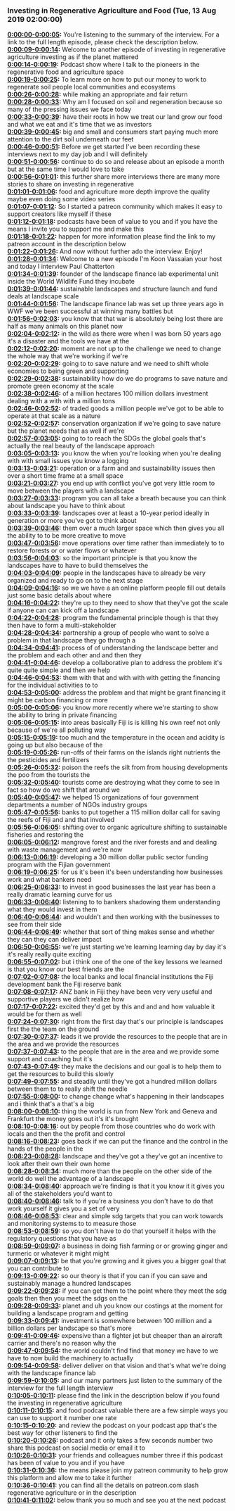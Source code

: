 ### Investing in Regenerative Agriculture and Food  (Tue, 13 Aug 2019 02:00:00)
**[0:00:00-0:00:05](https://investinginregenerativeagriculture.com/2019/06/20/paul-chatterton/#t=0:00:00):**  You're listening to the summary of the interview. For a link to the full length episode, please check the description below.  
**[0:00:09-0:00:14](https://investinginregenerativeagriculture.com/2019/06/20/paul-chatterton/#t=0:00:09):**  Welcome to another episode of investing in regenerative agriculture investing as if the planet mattered  
**[0:00:14-0:00:19](https://investinginregenerativeagriculture.com/2019/06/20/paul-chatterton/#t=0:00:14):**  Podcast show where I talk to the pioneers in the regenerative food and agriculture space  
**[0:00:19-0:00:25](https://investinginregenerativeagriculture.com/2019/06/20/paul-chatterton/#t=0:00:19):**  To learn more on how to put our money to work to regenerate soil people local communities and ecosystems  
**[0:00:26-0:00:28](https://investinginregenerativeagriculture.com/2019/06/20/paul-chatterton/#t=0:00:26):**  while making an appropriate and fair return  
**[0:00:28-0:00:33](https://investinginregenerativeagriculture.com/2019/06/20/paul-chatterton/#t=0:00:28):**  Why am I focused on soil and regeneration because so many of the pressing issues we face today  
**[0:00:33-0:00:39](https://investinginregenerativeagriculture.com/2019/06/20/paul-chatterton/#t=0:00:33):**  have their roots in how we treat our land grow our food and what we eat and it's time that we as investors  
**[0:00:39-0:00:45](https://investinginregenerativeagriculture.com/2019/06/20/paul-chatterton/#t=0:00:39):**  big and small and consumers start paying much more attention to the dirt soil underneath our feet  
**[0:00:46-0:00:51](https://investinginregenerativeagriculture.com/2019/06/20/paul-chatterton/#t=0:00:46):**  Before we get started I've been recording these interviews next to my day job and I will definitely  
**[0:00:51-0:00:56](https://investinginregenerativeagriculture.com/2019/06/20/paul-chatterton/#t=0:00:51):**  continue to do so and release about an episode a month but at the same time I would love to take  
**[0:00:56-0:01:01](https://investinginregenerativeagriculture.com/2019/06/20/paul-chatterton/#t=0:00:56):**  this further share more interviews there are many more stories to share on investing in regenerative  
**[0:01:01-0:01:06](https://investinginregenerativeagriculture.com/2019/06/20/paul-chatterton/#t=0:01:01):**  food and agriculture more depth improve the quality maybe even doing some video series  
**[0:01:07-0:01:12](https://investinginregenerativeagriculture.com/2019/06/20/paul-chatterton/#t=0:01:07):**  So I started a patreon community which makes it easy to support creators like myself if these  
**[0:01:12-0:01:18](https://investinginregenerativeagriculture.com/2019/06/20/paul-chatterton/#t=0:01:12):**  podcasts have been of value to you and if you have the means I invite you to support me and make this  
**[0:01:18-0:01:22](https://investinginregenerativeagriculture.com/2019/06/20/paul-chatterton/#t=0:01:18):**  happen for more information please find the link to my patreon account in the description below  
**[0:01:22-0:01:26](https://investinginregenerativeagriculture.com/2019/06/20/paul-chatterton/#t=0:01:22):**  And now without further ado the interview. Enjoy!  
**[0:01:28-0:01:34](https://investinginregenerativeagriculture.com/2019/06/20/paul-chatterton/#t=0:01:28):**  Welcome to a new episode I'm Koon Vassaian your host and today I interview Paul Chatterton  
**[0:01:34-0:01:39](https://investinginregenerativeagriculture.com/2019/06/20/paul-chatterton/#t=0:01:34):**  founder of the landscape finance lab experimental unit inside the World Wildlife Fund they incubate  
**[0:01:39-0:01:44](https://investinginregenerativeagriculture.com/2019/06/20/paul-chatterton/#t=0:01:39):**  sustainable landscapes and structure launch and fund deals at landscape scale  
**[0:01:44-0:01:56](https://investinginregenerativeagriculture.com/2019/06/20/paul-chatterton/#t=0:01:44):**  The landscape finance lab was set up three years ago in WWF we've been successful at winning many battles but  
**[0:01:56-0:02:03](https://investinginregenerativeagriculture.com/2019/06/20/paul-chatterton/#t=0:01:56):**  you know that that war is absolutely being lost there are half as many animals on this planet now  
**[0:02:04-0:02:12](https://investinginregenerativeagriculture.com/2019/06/20/paul-chatterton/#t=0:02:04):**  in the wild as there were when I was born 50 years ago it's a disaster and the tools we have at the  
**[0:02:12-0:02:20](https://investinginregenerativeagriculture.com/2019/06/20/paul-chatterton/#t=0:02:12):**  moment are not up to the challenge we need to change the whole way that we're working if we're  
**[0:02:20-0:02:29](https://investinginregenerativeagriculture.com/2019/06/20/paul-chatterton/#t=0:02:20):**  going to to save nature and we need to shift whole economies to being green and supporting  
**[0:02:29-0:02:38](https://investinginregenerativeagriculture.com/2019/06/20/paul-chatterton/#t=0:02:29):**  sustainability how do we do programs to save nature and promote green economy at the scale  
**[0:02:38-0:02:46](https://investinginregenerativeagriculture.com/2019/06/20/paul-chatterton/#t=0:02:38):**  of a million hectares 100 million dollars investment dealing with a with with a million tons  
**[0:02:46-0:02:52](https://investinginregenerativeagriculture.com/2019/06/20/paul-chatterton/#t=0:02:46):**  of traded goods a million people we've got to be able to operate at that scale as a nature  
**[0:02:52-0:02:57](https://investinginregenerativeagriculture.com/2019/06/20/paul-chatterton/#t=0:02:52):**  conservation organization if we're going to save nature but the planet needs that as well if we're  
**[0:02:57-0:03:05](https://investinginregenerativeagriculture.com/2019/06/20/paul-chatterton/#t=0:02:57):**  going to to reach the SDGs the global goals that's actually the real beauty of the landscape approach  
**[0:03:05-0:03:13](https://investinginregenerativeagriculture.com/2019/06/20/paul-chatterton/#t=0:03:05):**  you know the when you're looking when you're dealing with with small issues you know a logging  
**[0:03:13-0:03:21](https://investinginregenerativeagriculture.com/2019/06/20/paul-chatterton/#t=0:03:13):**  operation or a farm and and sustainability issues then over a short time frame at a small space  
**[0:03:21-0:03:27](https://investinginregenerativeagriculture.com/2019/06/20/paul-chatterton/#t=0:03:21):**  you end up with conflict you've got very little room to move between the players with a landscape  
**[0:03:27-0:03:33](https://investinginregenerativeagriculture.com/2019/06/20/paul-chatterton/#t=0:03:27):**  program you can all take a breath because you can think about landscape you have to think about  
**[0:03:33-0:03:39](https://investinginregenerativeagriculture.com/2019/06/20/paul-chatterton/#t=0:03:33):**  landscapes over at least a 10-year period ideally in generation or more you've got to think about  
**[0:03:39-0:03:46](https://investinginregenerativeagriculture.com/2019/06/20/paul-chatterton/#t=0:03:39):**  them over a much larger space which then gives you all the ability to to be more creative to move  
**[0:03:47-0:03:56](https://investinginregenerativeagriculture.com/2019/06/20/paul-chatterton/#t=0:03:47):**  move operations over time rather than immediately to to restore forests or or water flows or whatever  
**[0:03:56-0:04:03](https://investinginregenerativeagriculture.com/2019/06/20/paul-chatterton/#t=0:03:56):**  so the important principle is that you know the landscapes have to have to build themselves the  
**[0:04:03-0:04:09](https://investinginregenerativeagriculture.com/2019/06/20/paul-chatterton/#t=0:04:03):**  people in the landscapes have to already be very organized and ready to go on to the next stage  
**[0:04:09-0:04:16](https://investinginregenerativeagriculture.com/2019/06/20/paul-chatterton/#t=0:04:09):**  so we we have a an online platform people fill out details just some basic details about where  
**[0:04:16-0:04:22](https://investinginregenerativeagriculture.com/2019/06/20/paul-chatterton/#t=0:04:16):**  they're up to they need to show that they've got the scale if anyone can can kick off a landscape  
**[0:04:22-0:04:28](https://investinginregenerativeagriculture.com/2019/06/20/paul-chatterton/#t=0:04:22):**  program the fundamental principle though is that they then have to form a multi-stakeholder  
**[0:04:28-0:04:34](https://investinginregenerativeagriculture.com/2019/06/20/paul-chatterton/#t=0:04:28):**  partnership a group of people who want to solve a problem in that landscape they go through a  
**[0:04:34-0:04:41](https://investinginregenerativeagriculture.com/2019/06/20/paul-chatterton/#t=0:04:34):**  process of of understanding the landscape better and the problem and each other and and then they  
**[0:04:41-0:04:46](https://investinginregenerativeagriculture.com/2019/06/20/paul-chatterton/#t=0:04:41):**  develop a collaborative plan to address the problem it's quite quite simple and then we help  
**[0:04:46-0:04:53](https://investinginregenerativeagriculture.com/2019/06/20/paul-chatterton/#t=0:04:46):**  them with that and with with with getting the financing for the individual activities to to  
**[0:04:53-0:05:00](https://investinginregenerativeagriculture.com/2019/06/20/paul-chatterton/#t=0:04:53):**  address the problem and that might be grant financing it might be carbon financing or more  
**[0:05:00-0:05:06](https://investinginregenerativeagriculture.com/2019/06/20/paul-chatterton/#t=0:05:00):**  you know more recently where we're starting to show the ability to bring in private financing  
**[0:05:06-0:05:15](https://investinginregenerativeagriculture.com/2019/06/20/paul-chatterton/#t=0:05:06):**  into areas basically Fiji is is killing his own reef not only because of we're all polluting way  
**[0:05:15-0:05:19](https://investinginregenerativeagriculture.com/2019/06/20/paul-chatterton/#t=0:05:15):**  too much and the temperature in the ocean and acidity is going up but also because of the  
**[0:05:19-0:05:26](https://investinginregenerativeagriculture.com/2019/06/20/paul-chatterton/#t=0:05:19):**  run-offs of their farms on the islands right nutrients the the pesticides and fertilizers  
**[0:05:26-0:05:32](https://investinginregenerativeagriculture.com/2019/06/20/paul-chatterton/#t=0:05:26):**  poison the reefs the silt from from housing developments the poo from the tourists the  
**[0:05:32-0:05:40](https://investinginregenerativeagriculture.com/2019/06/20/paul-chatterton/#t=0:05:32):**  tourists come are destroying what they come to see in fact so how do we shift that around we  
**[0:05:40-0:05:47](https://investinginregenerativeagriculture.com/2019/06/20/paul-chatterton/#t=0:05:40):**  we helped 15 organizations of four government departments a number of NGOs industry groups  
**[0:05:47-0:05:56](https://investinginregenerativeagriculture.com/2019/06/20/paul-chatterton/#t=0:05:47):**  banks to put together a 115 million dollar call for saving the reefs of Fiji and and that involved  
**[0:05:56-0:06:05](https://investinginregenerativeagriculture.com/2019/06/20/paul-chatterton/#t=0:05:56):**  shifting over to organic agriculture shifting to sustainable fisheries and restoring the  
**[0:06:05-0:06:12](https://investinginregenerativeagriculture.com/2019/06/20/paul-chatterton/#t=0:06:05):**  mangrove forest and the river forests and and dealing with waste management and we're now  
**[0:06:13-0:06:19](https://investinginregenerativeagriculture.com/2019/06/20/paul-chatterton/#t=0:06:13):**  developing a 30 million dollar public sector funding program with the Fijian government  
**[0:06:19-0:06:25](https://investinginregenerativeagriculture.com/2019/06/20/paul-chatterton/#t=0:06:19):**  for us it's been it's been understanding how businesses work and what bankers need  
**[0:06:25-0:06:33](https://investinginregenerativeagriculture.com/2019/06/20/paul-chatterton/#t=0:06:25):**  to invest in good businesses the last year has been a really dramatic learning curve for us  
**[0:06:33-0:06:40](https://investinginregenerativeagriculture.com/2019/06/20/paul-chatterton/#t=0:06:33):**  listening to to bankers shadowing them understanding what they would invest in them  
**[0:06:40-0:06:44](https://investinginregenerativeagriculture.com/2019/06/20/paul-chatterton/#t=0:06:40):**  and wouldn't and then working with the businesses to see from their side  
**[0:06:44-0:06:49](https://investinginregenerativeagriculture.com/2019/06/20/paul-chatterton/#t=0:06:44):**  whether that sort of thing makes sense and whether they can they can deliver impact  
**[0:06:50-0:06:55](https://investinginregenerativeagriculture.com/2019/06/20/paul-chatterton/#t=0:06:50):**  we're just starting we're learning learning day by day it's it's really really quite exciting  
**[0:06:55-0:07:02](https://investinginregenerativeagriculture.com/2019/06/20/paul-chatterton/#t=0:06:55):**  but i think one of the one of the key lessons we learned is that you know our best friends are the  
**[0:07:02-0:07:08](https://investinginregenerativeagriculture.com/2019/06/20/paul-chatterton/#t=0:07:02):**  the local banks and local financial institutions the Fiji development bank the Fiji reserve bank  
**[0:07:08-0:07:17](https://investinginregenerativeagriculture.com/2019/06/20/paul-chatterton/#t=0:07:08):**  ANZ bank in Fiji they have been very very useful and supportive players we didn't realize how  
**[0:07:17-0:07:22](https://investinginregenerativeagriculture.com/2019/06/20/paul-chatterton/#t=0:07:17):**  excited they'd get by this and and and how valuable it would be for them as well  
**[0:07:24-0:07:30](https://investinginregenerativeagriculture.com/2019/06/20/paul-chatterton/#t=0:07:24):**  right from the first day that's our principle is landscapes first the the team on the ground  
**[0:07:30-0:07:37](https://investinginregenerativeagriculture.com/2019/06/20/paul-chatterton/#t=0:07:30):**  leads it we provide the resources to the people that are in the area and we provide the resources  
**[0:07:37-0:07:43](https://investinginregenerativeagriculture.com/2019/06/20/paul-chatterton/#t=0:07:37):**  to the people that are in the area and we provide some support and coaching but it's  
**[0:07:43-0:07:49](https://investinginregenerativeagriculture.com/2019/06/20/paul-chatterton/#t=0:07:43):**  they make the decisions and our goal is to help them to get the resources to build this slowly  
**[0:07:49-0:07:55](https://investinginregenerativeagriculture.com/2019/06/20/paul-chatterton/#t=0:07:49):**  and steadily until they've got a hundred million dollars between them to to really shift the needle  
**[0:07:55-0:08:00](https://investinginregenerativeagriculture.com/2019/06/20/paul-chatterton/#t=0:07:55):**  to change change what's happening in their landscapes and i think that's a that's a big  
**[0:08:00-0:08:10](https://investinginregenerativeagriculture.com/2019/06/20/paul-chatterton/#t=0:08:00):**  thing the world is run from New York and Geneva and Frankfurt the money goes out it's it's brought  
**[0:08:10-0:08:16](https://investinginregenerativeagriculture.com/2019/06/20/paul-chatterton/#t=0:08:10):**  out by people from those countries who do work with locals and then the the profit and control  
**[0:08:16-0:08:23](https://investinginregenerativeagriculture.com/2019/06/20/paul-chatterton/#t=0:08:16):**  goes back if we can put the finance and the control in the hands of the people in the  
**[0:08:23-0:08:28](https://investinginregenerativeagriculture.com/2019/06/20/paul-chatterton/#t=0:08:23):**  landscape and they've got a they've got an incentive to look after their own their own home  
**[0:08:28-0:08:34](https://investinginregenerativeagriculture.com/2019/06/20/paul-chatterton/#t=0:08:28):**  much more than the people on the other side of the world do well the advantage of a landscape  
**[0:08:34-0:08:40](https://investinginregenerativeagriculture.com/2019/06/20/paul-chatterton/#t=0:08:34):**  approach we're finding is that it you know it it gives you all of the stakeholders you'd want to  
**[0:08:40-0:08:46](https://investinginregenerativeagriculture.com/2019/06/20/paul-chatterton/#t=0:08:40):**  talk to if you're a business you don't have to do that work yourself it gives you a set of very  
**[0:08:46-0:08:53](https://investinginregenerativeagriculture.com/2019/06/20/paul-chatterton/#t=0:08:46):**  clear and simple sdg targets that you can work towards and monitoring systems to to measure those  
**[0:08:53-0:08:59](https://investinginregenerativeagriculture.com/2019/06/20/paul-chatterton/#t=0:08:53):**  so you don't have to do that yourself it helps with the regulatory questions that you have as  
**[0:08:59-0:09:07](https://investinginregenerativeagriculture.com/2019/06/20/paul-chatterton/#t=0:08:59):**  a business in doing fish farming or or growing ginger and turmeric or whatever it might might  
**[0:09:07-0:09:13](https://investinginregenerativeagriculture.com/2019/06/20/paul-chatterton/#t=0:09:07):**  be that you're growing and it gives you a bigger goal that you can contribute to  
**[0:09:13-0:09:22](https://investinginregenerativeagriculture.com/2019/06/20/paul-chatterton/#t=0:09:13):**  so our theory is that if you can if you can save and sustainably manage a hundred landscapes  
**[0:09:22-0:09:28](https://investinginregenerativeagriculture.com/2019/06/20/paul-chatterton/#t=0:09:22):**  if you can get them to the point where they meet the sdg goals then then you meet the sdgs on the  
**[0:09:28-0:09:33](https://investinginregenerativeagriculture.com/2019/06/20/paul-chatterton/#t=0:09:28):**  planet and uh you know our costings at the moment for building a landscape program and getting  
**[0:09:33-0:09:41](https://investinginregenerativeagriculture.com/2019/06/20/paul-chatterton/#t=0:09:33):**  investment is somewhere between 100 million and a billion dollars per landscape so that's more  
**[0:09:41-0:09:46](https://investinginregenerativeagriculture.com/2019/06/20/paul-chatterton/#t=0:09:41):**  expensive than a fighter jet but cheaper than an aircraft carrier and there's no reason why the  
**[0:09:47-0:09:54](https://investinginregenerativeagriculture.com/2019/06/20/paul-chatterton/#t=0:09:47):**  the world couldn't find find that money we have to we have to now build the machinery to actually  
**[0:09:54-0:09:58](https://investinginregenerativeagriculture.com/2019/06/20/paul-chatterton/#t=0:09:54):**  deliver deliver on that vision and that's what we're doing with the landscape finance lab  
**[0:09:59-0:10:05](https://investinginregenerativeagriculture.com/2019/06/20/paul-chatterton/#t=0:09:59):**  and our many partners just listen to the summary of the interview for the full length interview  
**[0:10:05-0:10:11](https://investinginregenerativeagriculture.com/2019/06/20/paul-chatterton/#t=0:10:05):**  please find the link in the description below if you found the investing in regenerative agriculture  
**[0:10:11-0:10:15](https://investinginregenerativeagriculture.com/2019/06/20/paul-chatterton/#t=0:10:11):**  and food podcast valuable there are a few simple ways you can use to support it number one rate  
**[0:10:15-0:10:20](https://investinginregenerativeagriculture.com/2019/06/20/paul-chatterton/#t=0:10:15):**  and review the podcast on your podcast app that's the best way for other listeners to find the  
**[0:10:20-0:10:26](https://investinginregenerativeagriculture.com/2019/06/20/paul-chatterton/#t=0:10:20):**  podcast and it only takes a few seconds number two share this podcast on social media or email it to  
**[0:10:26-0:10:31](https://investinginregenerativeagriculture.com/2019/06/20/paul-chatterton/#t=0:10:26):**  your friends and colleagues number three if this podcast has been of value to you and if you have  
**[0:10:31-0:10:36](https://investinginregenerativeagriculture.com/2019/06/20/paul-chatterton/#t=0:10:31):**  the means please join my patreon community to help grow this platform and allow me to take it further  
**[0:10:36-0:10:41](https://investinginregenerativeagriculture.com/2019/06/20/paul-chatterton/#t=0:10:36):**  you can find all the details on patreon.com slash regenerative agriculture or in the description  
**[0:10:41-0:11:02](https://investinginregenerativeagriculture.com/2019/06/20/paul-chatterton/#t=0:10:41):**  below thank you so much and see you at the next podcast  